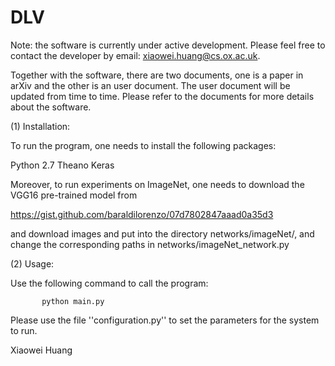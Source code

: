 # DLV


Note: the software is currently under active development. Please feel free to contact the developer by email: xiaowei.huang@cs.ox.ac.uk. 

Together with the software, there are two documents, one is a paper in arXiv and the other is an user document. The user document will be updated from time to time. Please refer to the documents for more details about the software. 

(1) Installation: 

To run the program, one needs to install the following packages: 

Python 2.7
Theano
Keras

Moreover, to run experiments on ImageNet, one needs to download the VGG16 pre-trained model from 

https://gist.github.com/baraldilorenzo/07d7802847aaad0a35d3

and download images and put into the directory networks/imageNet/, and change the corresponding paths in networks/imageNet_network.py

(2) Usage: 

Use the following command to call the program: 

           python main.py

Please use the file ''configuration.py'' to set the parameters for the system to run. 


Xiaowei Huang